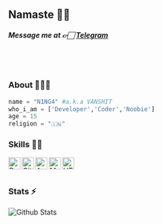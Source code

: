 ## Namaste 🙏🏻


<h5>Message me at 👉🏻 
  <a href="https://telegram.dog/cyberNINGA">Telegram</a></h5>
</br>
</br>


<!-- ![Profile Views](https://hits.seeyoufarm.com/api/count/incr/badge.svg?url=https://github.com/N1NG4/&title=Profile%20Views) -->

### About 🙋🏻‍♂️
```python
name = "N1NG4" #a.k.a VANSHIT
who_i_am = ['Developer','Coder','Noobie']
age = 15
religion = "🇮🇳"
```


### Skills 👨‍💻

<img align="left" alt="Python" width="24px" src="https://cdn.jsdelivr.net/npm/simple-icons@3.2.0/icons/python.svg" />
<img align="left" alt="GitHub" width="24px" src="https://cdn.jsdelivr.net/npm/simple-icons@3.2.0/icons/github.svg" />
<img align="left" alt="Android" width="24px" src="https://cdn.jsdelivr.net/npm/simple-icons@3.2.0/icons/android.svg" />
<img align="left" alt="MongoDB" width="24px" src="https://cdn.jsdelivr.net/npm/simple-icons@3.2.0/icons/mongodb.svg" />
<img align="left" alt="HTML" width="24px" src="https://cdn.jsdelivr.net/npm/simple-icons@3.2.0/icons/html5.svg" />
</br>
</br>


### Stats ⚡️

![Github Stats](https://readmestats.vercel.app/api?username=N1NG4&show_icons=true&title_color=333&icon_color=333&count_private=true&include_all_commits=true)
